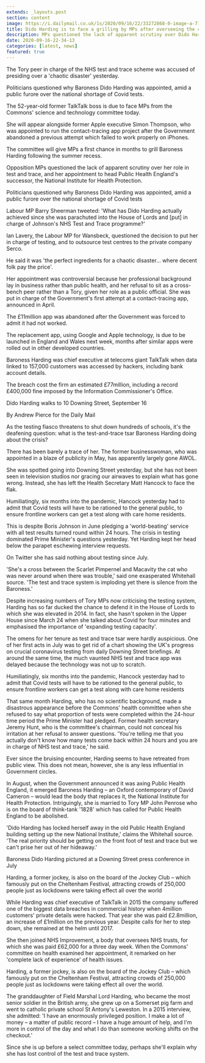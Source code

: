 ```yaml
---
extends: _layouts.post
section: content
image: https://i.dailymail.co.uk/1s/2020/09/16/22/33272868-0-image-a-71_1600291556469.jpg 
title: Dido Harding is to face a grilling by MPs after overseeing the chaotic disaster 
description: MPs questioned the lack of apparent scrutiny over Dido Hardings role in test and trace, and her appointment to head Public Health Englands successor. 
date: 2020-09-16-22-34-13 
categories: [latest, news] 
featured: true 
--- 
```

The Tory peer in charge of the NHS test and trace scheme was accused of presiding over a 'chaotic disaster' yesterday.

Politicians questioned why Baroness Dido Harding was appointed, amid a public furore over the national shortage of Covid tests.

The 52-year-old former TalkTalk boss is due to face MPs from the Commons' science and technology committee today.

She will appear alongside former Apple executive Simon Thompson, who was appointed to run the contact-tracing app project after the Government abandoned a previous attempt which failed to work properly on iPhones.

The committee will give MPs a first chance in months to grill Baroness Harding following the summer recess.  

Opposition MPs questioned the lack of apparent scrutiny over her role in test and trace, and her appointment to head Public Health England's successor, the National Institute for Health Protection.

Politicians questioned why Baroness Dido Harding was appointed, amid a public furore over the national shortage of Covid tests

Labour MP Barry Sheerman tweeted: 'What has Dido Harding actually achieved since she was parachuted into the House of Lords and [put] in charge of Johnson's NHS Test and Trace programme?'

Ian Lavery, the Labour MP for Wansbeck, questioned the decision to put her in charge of testing, and to outsource test centres to the private company Serco.

He said it was 'the perfect ingredients for a chaotic disaster... where decent folk pay the price'.

Her appointment was controversial because her professional background lay in business rather than public health, and her refusal to sit as a cross-bench peer rather than a Tory, given her role as a public official. She was put in charge of the Government's first attempt at a contact-tracing app, announced in April.

The £11million app was abandoned after the Government was forced to admit it had not worked.

The replacement app, using Google and Apple technology, is due to be launched in England and Wales next week, months after similar apps were rolled out in other developed countries.

Baroness Harding was chief executive at telecoms giant TalkTalk when data linked to 157,000 customers was accessed by hackers, including bank account details.

The breach cost the firm an estimated £77million, including a record £400,000 fine imposed by the Information Commissioner's Office.

Dido Harding walks to 10 Downing Street, September 16

By Andrew Pierce for the Daily Mail 

As the testing fiasco threatens to shut down hundreds of schools, it's the deafening question: what is the test-and-trace tsar Baroness Harding doing about the crisis?

There has been barely a trace of her. The former businesswoman, who was appointed in a blaze of publicity in May, has apparently largely gone AWOL.

She was spotted going into Downing Street yesterday, but she has not been seen in television studios nor gracing our airwaves to explain what has gone wrong. Instead, she has left the Health Secretary Matt Hancock to face the flak.

Humiliatingly, six months into the pandemic, Hancock yesterday had to admit that Covid tests will have to be rationed to the general public, to ensure frontline workers can get a test along with care home residents.

This is despite Boris Johnson in June pledging a 'world-beating' service with all test results turned round within 24 hours. The crisis in testing dominated Prime Minister's questions yesterday. Yet Harding kept her head below the parapet eschewing interview requests.

On Twitter she has said nothing about testing since July.

'She's a cross between the Scarlet Pimpernel and Macavity the cat who was never around when there was trouble,' said one exasperated Whitehall source. 'The test and trace system is imploding yet there is silence from the Baroness.'

Despite increasing numbers of Tory MPs now criticising the testing system, Harding has so far ducked the chance to defend it in the House of Lords to which she was elevated in 2014. In fact, she hasn't spoken in the Upper House since March 24 when she talked about Covid for four minutes and emphasised the importance of 'expanding testing capacity'. 

The omens for her tenure as test and trace tsar were hardly auspicious. One of her first acts in July was to get rid of a chart showing the UK's progress on crucial coronavirus testing from daily Downing Street briefings. At around the same time, the much vaunted NHS test and trace app was delayed because the technology was not up to scratch.

Humiliatingly, six months into the pandemic, Hancock yesterday had to admit that Covid tests will have to be rationed to the general public, to ensure frontline workers can get a test along with care home residents

That same month Harding, who has no scientific background, made a disastrous appearance before the Commons' health committee when she refused to say what proportion of tests were completed within the 24-hour time period the Prime Minister had pledged. Former health secretary Jeremy Hunt, who is the committee's chairman, could not conceal his irritation at her refusal to answer questions. 'You're telling me that you actually don't know how many tests come back within 24 hours and you are in charge of NHS test and trace,' he said.

Ever since the bruising encounter, Harding seems to have retreated from public view. This does not mean, however, she is any less influential in Government circles.

In August, when the Government announced it was axing Public Health England, it emerged Baroness Harding – an Oxford contemporary of David Cameron – would lead the body that replaces it, the National Institute for Health Protection. Intriguingly, she is married to Tory MP John Penrose who is on the board of think-tank '1828' which has called for Public Health England to be abolished.

'Dido Harding has locked herself away in the old Public Health England building setting up the new National Institute,' claims the Whitehall source. 'The real priority should be getting on the front foot of test and trace but we can't prise her out of her hideaway.'

Baroness Dido Harding pictured at a Downing Street press conference in July 

Harding, a former jockey, is also on the board of the Jockey Club – which famously put on the Cheltenham Festival, attracting crowds of 250,000 people just as lockdowns were taking effect all over the world 

While Harding was chief executive of TalkTalk in 2015 the company suffered one of the biggest data breaches in commercial history when 4million customers' private details were hacked. That year she was paid £2.8million, an increase of £1million on the previous year. Despite calls for her to step down, she remained at the helm until 2017.

She then joined NHS Improvement, a body that oversees NHS trusts, for which she was paid £62,000 for a three day week. When the Commons' committee on health examined her appointment, it remarked on her 'complete lack of experience' of health issues.

Harding, a former jockey, is also on the board of the Jockey Club – which famously put on the Cheltenham Festival, attracting crowds of 250,000 people just as lockdowns were taking effect all over the world.

The granddaughter of Field Marshal Lord Harding, who became the most senior soldier in the British army, she grew up on a Somerset pig farm and went to catholic private school St Antony's Leweston. In a 2015 interview, she admitted: 'I have an enormously privileged position. I make a lot of money – a matter of public record – I have a huge amount of help, and I'm more in control of the day and what I do than someone working shifts on the checkout.'

Since she is up before a select committee today, perhaps she'll explain why she has lost control of the test and trace system.

